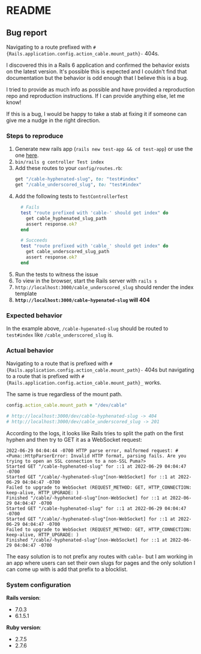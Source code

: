 # README

## Bug report

Navigating to a route prefixed with `#{Rails.application.config.action_cable.mount_path}-` 404s.

I discovered this in a Rails 6 application and confirmed the behavior exists on the latest version. It's possible this is expected and I couldn't find that documentation but the behavior is odd enough that I believe this is a bug.

I tried to provide as much info as possible and have provided a reproduction repo and reproduction instructions. If I can provide anything else, let me know!

If this is a bug, I would be happy to take a stab at fixing it if someone can give me a nudge in the right direction.

### Steps to reproduce

1. Generate new rails app (`rails new test-app && cd test-app`) or use the one [here](#).
2. `bin/rails g controller Test index`
3. Add these routes to your `config/routes.rb`:
    ```rb
    get "/cable-hyphenated-slug", to: "test#index"
    get "/cable_underscored_slug", to: "test#index"
    ```
4. Add the following tests to `TestControllerTest`
    ```rb
      # Fails
      test "route prefixed with 'cable-' should get index" do
        get cable_hyphenated_slug_path
        assert response.ok?
      end

      # Succeeds
      test "route prefixed with 'cable_' should get index" do
        get cable_underscored_slug_path
        assert response.ok?
      end
    ```
5. Run the tests to witness the issue
6. To view in the browser, start the Rails server with `rails s`
  1. `http://localhost:3000/cable_underscored_slug` should render the index template
  2. **`http://localhost:3000/cable-hypenated-slug` will 404**


### Expected behavior

In the example above, `/cable-hypenated-slug` should be routed to `test#index` like `/cable_underscored_slug` is.

### Actual behavior

Navigating to a route that is prefixed with `#{Rails.application.config.action_cable.mount_path}-` 404s but navigating to a route that is prefixed with `#{Rails.application.config.action_cable.mount_path}_` works.

The same is true regardless of the mount path.

```rb
config.action_cable.mount_path = "/dev/cable"

# http://localhost:3000/dev/cable-hyphenated-slug -> 404
# http://localhost:3000/dev/cable_underscored_slug -> 201
```

According to the logs, it looks like Rails tries to split the path on the first hyphen and then try to GET it as a WebSocket request:

```log
2022-06-29 04:04:44 -0700 HTTP parse error, malformed request: #<Puma::HttpParserError: Invalid HTTP format, parsing fails. Are you trying to open an SSL connection to a non-SSL Puma?>
Started GET "/cable-hyphenated-slug" for ::1 at 2022-06-29 04:04:47 -0700
Started GET "/cable/-hyphenated-slug"[non-WebSocket] for ::1 at 2022-06-29 04:04:47 -0700
Failed to upgrade to WebSocket (REQUEST_METHOD: GET, HTTP_CONNECTION: keep-alive, HTTP_UPGRADE: )
Finished "/cable/-hyphenated-slug"[non-WebSocket] for ::1 at 2022-06-29 04:04:47 -0700
Started GET "/cable-hyphenated-slug" for ::1 at 2022-06-29 04:04:47 -0700
Started GET "/cable/-hyphenated-slug"[non-WebSocket] for ::1 at 2022-06-29 04:04:47 -0700
Failed to upgrade to WebSocket (REQUEST_METHOD: GET, HTTP_CONNECTION: keep-alive, HTTP_UPGRADE: )
Finished "/cable/-hyphenated-slug"[non-WebSocket] for ::1 at 2022-06-29 04:04:47 -0700
```

The easy solution is to not prefix any routes with `cable-` but I am working in an app where users can set their own slugs for pages and the only solution I can come up with is add that prefix to a blocklist.

### System configuration

**Rails version**:

- 7.0.3
- 6.1.5.1

**Ruby version**:

- 2.7.5
- 2.7.6
